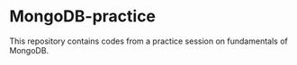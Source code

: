 # MongoDB-practice
This repository contains codes from a practice session on fundamentals of MongoDB.
